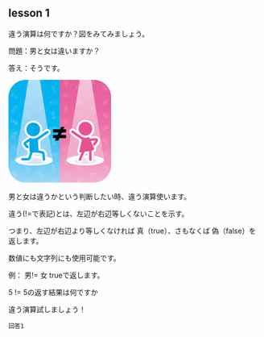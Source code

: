 lesson 1
-----------

違う演算は何ですか？図をみてみましょう。

問題：男と女は違いますか？

答え：そうです。

![github not_equal](/images/not_equal.png)

男と女は違うかという判断したい時、違う演算使います。

違う(!=で表記)とは、左辺が右辺等しくないことを示す。

つまり、左辺が右辺より等しくなければ 真（true）、さもなくば 偽（false）を返します。

数値にも文字列にも使用可能です。

例： 男!= 女 trueで返します。

5 != 5の返す結果は何ですか

違う演算試しましょう！

```
回答1
```